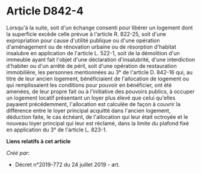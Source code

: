 # Article D842-4

Lorsqu'à la suite, soit d'un échange consenti pour libérer un logement dont la superficie excède celle prévue à l'article R.
822-25, soit d'une expropriation pour cause d'utilité publique ou d'une opération d'aménagement ou de rénovation urbaine ou
de résorption d'habitat insalubre en application de l'article L. 522-1, soit de la démolition d'un immeuble ayant fait
l'objet d'une déclaration d'insalubrité, d'une interdiction d'habiter ou d'un arrêté de péril, soit d'une opération de
restauration immobilière, les personnes mentionnées au 3° de l'article D. 842-16 qui, au titre de leur ancien logement,
bénéficiaient de l'allocation de logement ou qui remplissaient les conditions pour pouvoir en bénéficier, ont été amenées, de
leur propre fait ou à l'initiative des pouvoirs publics, à occuper un logement locatif présentant un loyer plus élevé que
celui qu'elles payaient précédemment, l'allocation est calculée de façon à couvrir la différence entre le loyer principal
acquitté dans l'ancien logement, déduction faite, le cas échéant, de l'allocation qui leur était octroyée et le nouveau loyer
principal qui leur est réclamé, dans la limite du plafond fixé en application du 3° de l'article L. 823-1.

**Liens relatifs à cet article**

_Créé par_:

  - Décret n°2019-772 du 24 juillet 2019 - art.

